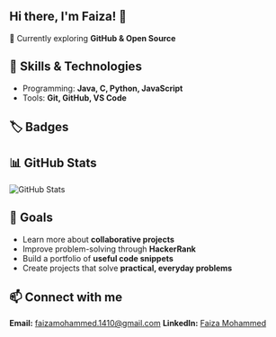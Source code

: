 ## Hi there, I'm Faiza! 👋


🌱 Currently exploring **GitHub & Open Source**


## 🚀 Skills & Technologies  
- Programming: **Java, C, Python, JavaScript**  
- Tools: **Git, GitHub, VS Code**

## 🏷️ Badges


## 📊 GitHub Stats
![GitHub Stats](https://your-app-name.vercel.app/api?username=faizamohammed14&show_icons=true)


## 🎯 Goals  
- Learn more about **collaborative projects**  
- Improve problem-solving through **HackerRank**   
- Build a portfolio of **useful code snippets**
- Create projects that solve **practical, everyday problems**   


## 📫 Connect with me
**Email:** faizamohammed.1410@gmail.com
**LinkedIn:** [Faiza Mohammed](https://www.linkedin.com/in/faiza-mohammed-09a5b4358/) 


